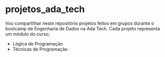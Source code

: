 # projetos_ada_tech
Vou compartilhar neste repositório projetos feitos em grupos durante o bootcamp de Engenharia de Dados na Ada Tech. Cada projeto representa um módulo do curso;

- Lógica de Programação
- Técnicas de Programação

